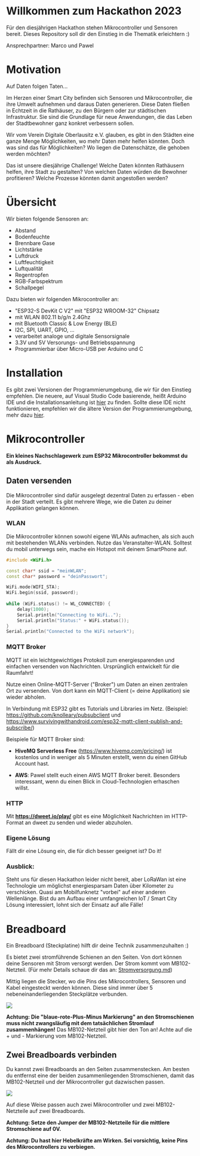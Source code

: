 

# Willkommen zum Hackathon 2023
Für den diesjährigen Hackathon stehen Mikrocontroller und Sensoren bereit. Dieses Repository soll dir den Einstieg in die Thematik erleichtern :)

Ansprechpartner: Marco und Pawel


# Motivation
Auf Daten folgen Taten...

Im Herzen einer Smart City befinden sich Sensoren und Mikrocontroller, die ihre Umwelt aufnehmen und daraus Daten generieren. Diese Daten fließen in Echtzeit in die Rathäuser, zu den Bürgern oder zur städtischen Infrastruktur. Sie sind die Grundlage für neue Anwendungen, die das Leben der Stadtbewohner ganz konkret verbessern sollen.

Wir vom Verein Digitale Oberlausitz e.V. glauben, es gibt in den Städten eine ganze Menge Möglichkeiten, wo mehr Daten mehr helfen könnten. Doch was sind das für Möglichkeiten? Wo liegen die Datenschätze, die gehoben werden möchten?

Das ist unsere diesjährige Challenge! Welche Daten könnten Rathäusern helfen, ihre Stadt zu gestalten? Von welchen Daten würden die Bewohner profitieren? Welche Prozesse könnten damit angestoßen werden?


# Übersicht
Wir bieten folgende Sensoren an:

- Abstand
- Bodenfeuchte
- Brennbare Gase
- Lichtstärke
- Luftdruck
- Luftfeuchtigkeit
- Luftqualität
- Regentropfen
- RGB-Farbspektrum
- Schallpegel

Dazu bieten wir folgenden Mikrocontroller an:
- "ESP32-S DevKit C V2" mit "ESP32 WROOM-32" Chipsatz
- mit WLAN 802.11 b/g/n 2.4Ghz
- mit Bluetooth Classic & Low Energy (BLE)
- I2C, SPI, UART, GPIO, ...
- verarbeitet analoge und digitale Sensorsignale
- 3.3V und 5V Versorungs- und Betriebsspannung
- Programmierbar über Micro-USB per Arduino und C

# Installation
Es gibt zwei Versionen der Programmierumgebung, die wir für den Einstieg empfehlen. 
Die neuere, auf Visual Studio Code basierende, heißt Arduino IDE und die Installationsanleitung ist [hier](https://randomnerdtutorials.com/installing-esp32-arduino-ide-2-0/) zu finden. 
Sollte diese IDE nicht funktionieren, empfehlen wir die ältere Version der Programmierumgebung, mehr dazu [hier](https://randomnerdtutorials.com/installing-the-esp32-board-in-arduino-ide-windows-instructions/).

# Mikrocontroller
**Ein kleines Nachschlagewerk zum ESP32 Mikrocontroller bekommst du als Ausdruck.**

## Daten versenden
Die Mikrocontroller sind dafür ausgelegt dezentral Daten zu erfassen - eben in der Stadt verteilt. Es gibt mehrere Wege, wie die Daten zu deiner Applikation gelangen können.

### WLAN
Die Mikrocontroller können sowohl eigene WLANs aufmachen, als sich auch mit bestehenden WLANs verbinden.
Nutze das Veranstalter-WLAN. Solltest du mobil unterwegs sein, mache ein Hotspot mit deinem SmartPhone auf.

```cpp
#include <WiFi.h>

const char* ssid = "meinWLAN"; 
const char* password = "deinPasswort";

WiFi.mode(WIFI_STA);
WiFi.begin(ssid, password);
  
while (WiFi.status() != WL_CONNECTED) {
    delay(1000);
    Serial.println("Connecting to WiFi..");
    Serial.println("Status:" + WiFi.status());
}
Serial.println("Connected to the WiFi network");
```

### MQTT Broker
MQTT ist ein leichtgewichtiges Protokoll zum energiesparenden und einfachen versenden von Nachrichten. Ursprünglich entwickelt für die Raumfahrt!


Nutze einen Online-MQTT-Server ("Broker") um Daten an einen zentralen Ort zu versenden. Von dort kann ein MQTT-Client (= deine Applikation) sie wieder abholen.

In Verbindung mit ESP32 gibt es Tutorials und Libraries im Netz. (Beispiel: https://github.com/knolleary/pubsubclient und https://www.survivingwithandroid.com/esp32-mqtt-client-publish-and-subscribe/)

Beispiele für MQTT Broker sind:
- **HiveMQ Serverless Free** (https://www.hivemq.com/pricing/) ist kostenlos und in weniger als 5 Minuten erstellt, wenn du einen GitHub Account hast.

- **AWS**: Pawel stellt euch einen AWS MQTT Broker bereit. Besonders interessant, wenn du einen Blick in Cloud-Technologien erhaschen willst.

### HTTP
Mit **https://dweet.io/play/** gibt es eine Möglichkeit Nachrichten im HTTP-Format an dweet zu senden und wieder abzuholen.

### Eigene Lösung
Fällt dir eine Lösung ein, die für dich besser geeignet ist? Do it!

### Ausblick: 
Steht uns für diesen Hackathon leider nicht bereit, aber LoRaWan ist eine Technologie um möglichst energiesparsam Daten über Kilometer zu verschicken. Quasi am Mobilfunknetz "vorbei" auf einer anderen Wellenlänge. Bist du am Aufbau einer umfangreichen IoT / Smart City Lösung interessiert, lohnt sich der Einsatz auf alle Fälle!


# Breadboard
Ein Breadboard (Steckplatine) hilft dir deine Technik zusammenzuhalten :)

Es bietet zwei stromführende Schienen an den Seiten. Von dort können deine Sensoren mit Strom versorgt werden. Der Strom kommt vom MB102-Netzteil. (Für mehr Details schaue dir das an: [Stromversorgung.md](Stromversorgung.md))
  
Mittig liegen die Stecker, wo die Pins des Mikrocontrollers, Sensoren und Kabel eingesteckt werden können. Diese sind immer über 5 nebeneinanderliegenden Steckplätze verbunden.

![](img/Ein_Breadboard.jpg)

**Achtung: Die "blaue-rote-Plus-Minus Markierung" an den Stromschienen muss nicht zwangsläufig mit dem tatsächlichen Stromlauf zusammenhängen!** Das MB102-Netzteil gibt hier den Ton an! Achte auf die + und - Markierung vom MB102-Netzteil.


## Zwei Breadboards verbinden
Du kannst zwei Breadboards an den Seiten zusammenstecken. Am besten du entfernst eine der beiden zusammenliegenden Stromschienen, damit das MB102-Netzteil und der Mikrocontroller gut dazwischen passen.

![](img/Zwei_Breadboards.jpg)

Auf diese Weise passen auch zwei Mikrocontroller und zwei MB102-Netzteile auf zwei Breadboards.

**Achtung: Setze den Jumper der MB102-Netzteile für die mittlere Stromschiene auf 0V.**

**Achtung: Du hast hier Hebelkräfte am Wirken. Sei vorsichtig, keine Pins des Mikrocontrollers zu verbiegen.**